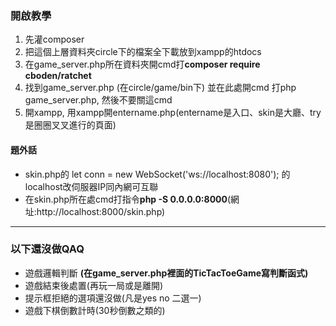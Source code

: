 ### 開啟教學
1. 先灌composer
2. 把這個上層資料夾circle下的檔案全下載放到xampp的htdocs
3. 在game_server.php所在資料夾開cmd打**composer require cboden/ratchet**
4. 找到game_server.php (在circle/game/bin下) 並在此處開cmd 打php game_server.php, 然後不要關這cmd
5. 開xampp, 用xampp開entername.php(entername是入口、skin是大廳、try是圈圈叉叉進行的頁面)

#### 題外話

-  skin.php的 let conn = new WebSocket('ws://localhost:8080'); 的localhost改伺服器IP同內網可互聯
-  在skin.php所在處cmd打指令**php -S 0.0.0.0:8000**(網址:http://localhost:8000/skin.php)

************************************************

### 以下還沒做QAQ

-  遊戲邏輯判斷 **(在game_server.php裡面的TicTacToeGame寫判斷函式)**
-  遊戲結束後處置(再玩一局或是離開)
-  提示框拒絕的選項還沒做(凡是yes no 二選一)
-  遊戲下棋倒數計時(30秒倒數之類的)
